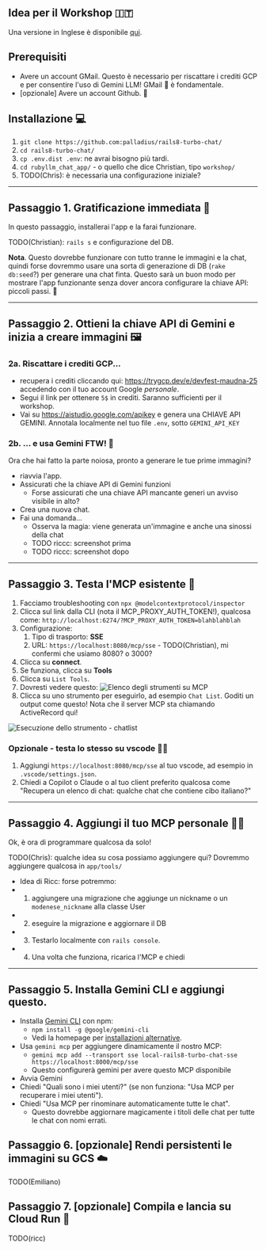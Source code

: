 ## Idea per il Workshop 🇮🇹

Una versione in Inglese è disponibile [qui](WORKSHOP.md).

## Prerequisiti

* Avere un account GMail. Questo è necessario per riscattare i crediti GCP e per consentire l'uso di Gemini LLM!  GMail 📧 è fondamentale.
* [opzionale] Avere un account Github. 🐙

## Installazione 💻

1. `git clone https://github.com:palladius/rails8-turbo-chat/`
2. `cd rails8-turbo-chat/`
3. `cp .env.dist .env`: ne avrai bisogno più tardi.
4. `cd rubyllm_chat_app/` - o quello che dice Christian, tipo `workshop/`
5. TODO(Chris): è necessaria una configurazione iniziale?

---

## Passaggio 1. Gratificazione immediata 🚀

<!-- **Perché**. Questo passaggio serve a rendere l'utente felice e coinvolto con il minor sforzo possibile. -->

In questo passaggio, installerai l'app e la farai funzionare.

TODO(Christian): `rails s` e configurazione del DB.

**Nota**. Questo dovrebbe funzionare con tutto tranne le immagini e la chat, quindi forse dovremmo usare una sorta di generazione di DB (`rake db:seed`?) per generare una chat finta. Questo sarà un buon modo per mostrare l'app funzionante senza dover ancora configurare la chiave API: piccoli passi. 👶

---

## Passaggio 2. Ottieni la chiave API di Gemini e inizia a creare immagini 🖼️

### 2a. Riscattare i crediti GCP...

<!-- **Perché**. In questo passaggio l'utente farà due cose:
    1. recuperare i crediti Cloud per usare Gemini (noioso), ma anche
    2. Usare quei crediti
-->

* recupera i crediti cliccando qui: https://trygcp.dev/e/devfest-maudna-25 accedendo con il tuo account Google *personale*.
* Segui il link per ottenere `5$` in crediti. Saranno sufficienti per il workshop.
* Vai su https://aistudio.google.com/apikey e genera una CHIAVE API GEMINI. Annotala localmente nel tuo file `.env`, sotto `GEMINI_API_KEY`

### 2b. ... e usa Gemini FTW! 🎉

Ora che hai fatto la parte noiosa, pronto a generare le tue prime immagini?

* riavvia l'app.
* Assicurati che la chiave API di Gemini funzioni
  * Forse assicurati che una chiave API mancante generi un avviso visibile in alto?
* Crea una nuova chat.
* Fai una domanda...
  * Osserva la magia: viene generata un'immagine e anche una sinossi della chat
  * TODO riccc: screenshot prima
  * TODO riccc: screenshot dopo

---

## Passaggio 3. Testa l'MCP esistente 🧪

<!--
Qui mostriamo che abbiamo già un MCP pre-costruito
-->

1. Facciamo troubleshooting con `npx @modelcontextprotocol/inspector`
2. Clicca sul link dalla CLI (nota il MCP_PROXY_AUTH_TOKEN!), qualcosa come: `http://localhost:6274/?MCP_PROXY_AUTH_TOKEN=blahblahblah`
3. Configurazione:
   1. Tipo di trasporto: **SSE**
   2. URL: `https://localhost:8080/mcp/sse` - TODO(Christian), mi confermi che usiamo 8080? o 3000?
4. Clicca su **connect**.
5. Se funziona, clicca su **Tools**
6. Clicca su `List Tools`.
7. Dovresti vedere questo: ![Elenco degli strumenti su MCP](docs/workshop/image1.png)
8. Clicca su uno strumento per eseguirlo, ad esempio `Chat List`. Goditi un output come questo! Nota che il server MCP sta chiamando ActiveRecord qui!

![Esecuzione dello strumento - chatlist](docs/workshop/image2.png)

### Opzionale - testa lo stesso su vscode 🧑‍💻

1. Aggiungi `https://localhost:8080/mcp/sse` al tuo vscode, ad esempio in `.vscode/settings.json`.
2. Chiedi a Copilot o Claude o al tuo client preferito qualcosa come "Recupera un elenco di chat: qualche chat che contiene cibo italiano?"

---

## Passaggio 4. Aggiungi il tuo MCP personale 🧑‍🔧

Ok, è ora di programmare qualcosa da solo!

TODO(Chris): qualche idea su cosa possiamo aggiungere qui?
Dovremmo aggiungere qualcosa in `app/tools/`

* Idea di Ricc: forse potremmo:
* 1. aggiungere una migrazione che aggiunge un nickname o un `modenese_nickname` alla classe User
* 2. eseguire la migrazione e aggiornare il DB
* 3. Testarlo localmente con `rails console`.
* 4. Una volta che funziona, ricarica l'MCP e chiedi

---

## Passaggio 5. Installa Gemini CLI e aggiungi questo.

* Installa [Gemini CLI](https://github.com/google-gemini/gemini-cli) con npm:
  * `npm install -g @google/gemini-cli`
  * Vedi la homepage per [installazioni alternative](https://github.com/google-gemini/gemini-cli?tab=readme-ov-file#-installation).
* Usa `gemini mcp` per aggiungere dinamicamente il nostro MCP:
  * `gemini mcp add --transport sse local-rails8-turbo-chat-sse https://localhost:8000/mcp/sse`
  * Questo configurerà gemini per avere questo MCP disponibile
* Avvia Gemini
* Chiedi "Quali sono i miei utenti?" (se non funziona: "Usa MCP per recuperare i miei utenti").
* Chiedi "Usa MCP per rinominare automaticamente tutte le chat".
  * Questo dovrebbe aggiornare magicamente i titoli delle chat per tutte le chat con nomi errati.

## Passaggio 6. [opzionale] Rendi persistenti le immagini su GCS ☁️

<!--
Questo è un punto di svolta, poiché un push sul cloud renderà persistenti le immagini su più computer e tra locale e remoto. Ma è difficile da configurare.
-->

TODO(Emiliano)

## Passaggio 7. [opzionale] Compila e lancia su Cloud Run 🚀

<!-- una volta configurato GCS, e forse Emiliano può aiutare, il resto è un gioco da ragazzi, almeno per Riccardo -->

TODO(ricc)

